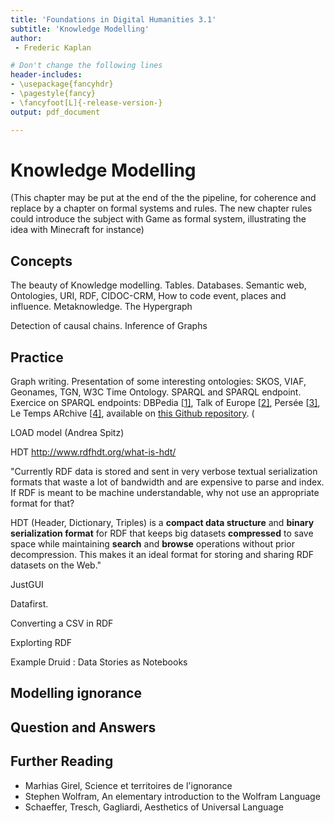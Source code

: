```yaml
---
title: 'Foundations in Digital Humanities 3.1'
subtitle: 'Knowledge Modelling'
author:
 - Frederic Kaplan

# Don't change the following lines
header-includes:
- \usepackage{fancyhdr}
- \pagestyle{fancy}
- \fancyfoot[L]{-release-version-}
output: pdf_document

---
```


# Knowledge Modelling

(This chapter may be put at the end of the the pipeline, for coherence and replace by a chapter on formal systems and rules. The new chapter rules could introduce the subject with Game as formal system, illustrating the idea with Minecraft for instance)

## Concepts

The beauty of Knowledge modelling. Tables. Databases. Semantic web, Ontologies, URI, RDF, CIDOC-CRM, How to code event, places and influence. Metaknowledge. The Hypergraph



Detection of causal chains. Inference of Graphs



## Practice

Graph writing. Presentation of some interesting ontologies: SKOS, VIAF, Geonames, TGN, W3C Time Ontology. SPARQL and SPARQL endpoint. Exercice on SPARQL endpoints: DBPedia [[1\]](http://dbpedia.org/sparql), Talk of Europe [[2\]](http://linkedpolitics.ops.few.vu.nl/yasgui/index.html), Persée [[3\]](http://data.persee.fr/explorer/), Le Temps ARchive [[4\]](http://iccluster052.iccluster.epfl.ch:8899/sparql), available on [this Github repository](https://github.com/dhlab-epfl/fdh-tutorials). (

LOAD model (Andrea Spitz)

HDT http://www.rdfhdt.org/what-is-hdt/

"Currently RDF data is stored and sent in very verbose textual serialization formats that waste a lot of bandwidth and are expensive to parse and index. If RDF is meant to be machine understandable, why not use an appropriate format for that?

HDT (Header, Dictionary, Triples) is a **compact data structure** and **binary serialization format** for RDF that keeps big datasets **compressed** to save space while maintaining **search** and **browse** operations without prior decompression. This makes it an ideal format for storing and sharing RDF datasets on the Web."

JustGUI

Datafirst. 

Converting a CSV in RDF

Explorting RDF

Example Druid : Data Stories as Notebooks

## Modelling ignorance

## Question and Answers 



## Further Reading

- Marhias Girel, Science et territoires de l'ignorance
- Stephen Wolfram, An elementary introduction to the Wolfram Language
- Schaeffer, Tresch, Gagliardi, Aesthetics of Universal Language